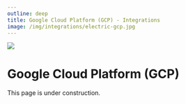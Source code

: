 ```yaml
---
outline: deep
title: Google Cloud Platform (GCP) - Integrations
image: /img/integrations/electric-gcp.jpg
---
```


<img src="/img/integrations/gcp.svg" class="product-icon" />

# Google Cloud Platform (GCP)

This page is under construction.
